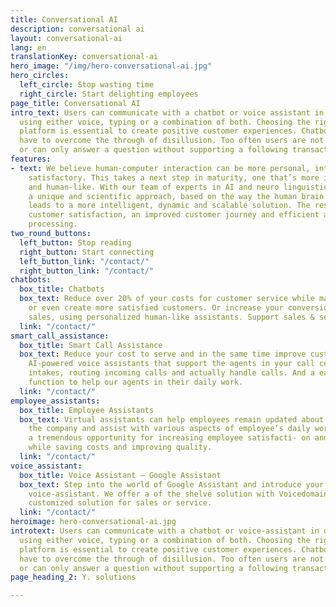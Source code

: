 ```yaml
---
title: Conversational AI
description: conversational ai
layout: conversational-ai
lang: en
translationKey: conversational-ai
hero_image: "/img/hero-conversational-ai.jpg"
hero_circles:
  left_circle: Stop wasting time
  right_circle: Start delighting employees
page_title: Conversational AI
intro_text: Users can communicate with a chatbot or voice assistant in different languages,
  using either voice, typing or a combination of both. Choosing the right conversational
  platform is essential to create positive customer experiences. Chatbots and voice-assistants
  have to overcome the through of disillusion. Too often users are not properly understood
  or can only answer a question without supporting a following transactions.
features:
- text: We believe human-computer interaction can be more personal, intelligent and
    satisfactory. This takes a next step in maturity, one that’s more intelligent
    and human-like. With our team of experts in AI and neuro linguistics we introduced
    a unique and scientific approach, based on the way the human brain works. This
    leads to a more intelligent, dynamic and scalable solution. The result? Higher
    customer satisfaction, an improved customer journey and efficient and intelligent
    processing.
two_round_buttons:
  left_button: Stop reading
  right_button: Start connecting
  left_button_link: "/contact/"
  right_button_link: "/contact/"
chatbots:
  box_title: Chatbots
  box_text: Reduce over 20% of your costs for customer service while main- taining
    or even create more satisfied customers. Or increase your conversion rates for
    sales, using personalized human-like assistants. Support sales & service.
  link: "/contact/"
smart_call_assistance:
  box_title: Smart Call Assistance
  box_text: Reduce your cost to serve and in the same time improve customer experience.
    AI-powered voice assistants that support the agents in your call centre. By performing
    intakes, routing incoming calls and actually handle calls. And a easy to use whispering
    function to help our agents in their daily work.
  link: "/contact/"
employee_assistants:
  box_title: Employee Assistants
  box_text: Virtual assistants can help employees remain updated about news within
    the company and assist with various aspects of employee’s daily work. This offers
    a tremendous opportunity for increasing employee satisfacti- on and productivity
    while saving costs and improving quality.
  link: "/contact/"
voice_assistant:
  box_title: Voice Assistant – Google Assistant
  box_text: Step into the world of Google Assistant and introduce your first AI-powered
    voice-assistant. We offer a of the shelve solution with Voicedomain. Or your own
    customized solution for sales or service.
  link: "/contact/"
heroimage: hero-conversational-ai.jpg
introtext: Users can communicate with a chatbot or voice-assistant in different languages,
  using either voice, typing or a combination of both. Choosing the right conversational
  platform is essential to create positive customer experiences. Chatbots and voice-assistants
  have to overcome the through of disillusion. Too often users are not properly understood
  or can only answer a question without supporting a following transactions.
page_heading_2: Y. solutions

---
```

